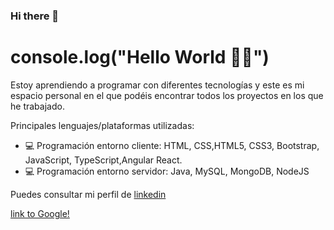### Hi there 👋
# console.log("Hello World :woman_technologist:")

 Estoy aprendiendo a programar con diferentes tecnologías y este es mi espacio personal en el que podéis encontrar todos los proyectos en los que he trabajado.
 
 Principales lenguajes/plataformas utilizadas:
 - :computer: Programación entorno cliente: HTML, CSS,HTML5, CSS3, Bootstrap, JavaScript, TypeScript,Angular React.
 - :computer:  Programación entorno servidor: Java, MySQL, MongoDB, NodeJS
 
 
 Puedes consultar mi perfil de [linkedin](https://www.linkedin.com/in/katherinepaucar/)

[link to Google!](http://google.com)
<!--
**katherinepaucar/katherinepaucar** is a ✨ _special_ ✨ repository because its `README.md` (this file) appears on your GitHub profile.

Here are some ideas to get you started:

- 🔭 I’m currently working on ...
- 🌱 I’m currently learning ...
- 👯 I’m looking to collaborate on ...
- 🤔 I’m looking for help with ...
- 💬 Ask me about ...
- 📫 How to reach me: ...
- 😄 Pronouns: ...
- ⚡ Fun fact: ...
-->
